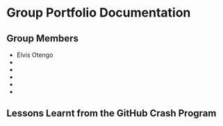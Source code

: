 # Group Portfolio Documentation

## Group Members

- Elvis Otengo
- 
- 
- 
- 
- 


## Lessons Learnt from the GitHub Crash Program